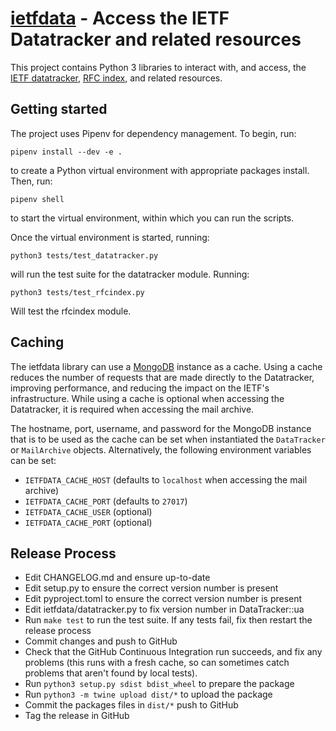 [ietfdata](https://github.com/glasgow-ipl/ietfdata) - Access the IETF Datatracker and related resources
=============================================================

This project contains Python 3 libraries to interact with, and
access, the [IETF datatracker](https://datatracker.ietf.org), 
[RFC index](https://www.rfc-editor.org), and related resources.


Getting started
---------------

The project uses Pipenv for dependency management. To begin, run:
```~~~~~~~~
pipenv install --dev -e .
```
to create a Python virtual environment with appropriate packages install.
Then, run:
```~~~~~~~~
pipenv shell
```
to start the virtual environment, within which you can run the scripts.

Once the virtual environment is started, running:
```~~~~~~~~
python3 tests/test_datatracker.py 
```
will run the test suite for the datatracker module. Running:
```~~~~~~~~
python3 tests/test_rfcindex.py
```
Will test the rfcindex module.


Caching
-------

The ietfdata library can use a
[MongoDB](https://docs.mongodb.com/manual/administration/install-community/)
instance as a cache. Using a cache reduces the number of requests that are made
directly to the Datatracker, improving performance, and reducing the impact on
the IETF's infrastructure. While using a cache is optional when accessing the
Datatracker, it is required when accessing the mail archive.

The hostname, port, username, and password for the MongoDB instance that is to
be used as the cache can be set when instantiated the `DataTracker` or
`MailArchive` objects. Alternatively, the following environment variables can be
set:
- `IETFDATA_CACHE_HOST` (defaults to `localhost` when accessing the mail archive)
- `IETFDATA_CACHE_PORT` (defaults to `27017`)
- `IETFDATA_CACHE_USER` (optional)
- `IETFDATA_CACHE_PORT` (optional)

Release Process
---------------

- Edit CHANGELOG.md and ensure up-to-date
- Edit setup.py to ensure the correct version number is present
- Edit pyproject.toml to ensure the correct version number is present
- Edit ietfdata/datatracker.py to fix version number in DataTracker::ua
- Run `make test` to run the test suite. If any tests fail, fix then
  restart the release process
- Commit changes and push to GitHub
- Check that the GitHub Continuous Integration run succeeds, and fix 
  any problems (this runs with a fresh cache, so can sometimes catch
  problems that aren't found by local tests).
- Run `python3 setup.py sdist bdist_wheel` to prepare the package
- Run `python3 -m twine upload dist/*` to upload the package
- Commit the packages files in `dist/*` push to GitHub
- Tag the release in GitHub
